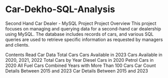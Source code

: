 # Car-Dekho-SQL-Analysis

Second Hand Car Dealer - MySQL Project
Project Overview
This project focuses on managing and querying data for a second-hand car dealership using MySQL. The database includes records of cars, and various SQL queries are used to retrieve specific information as requested by managers and clients.

Contents
Read Car Data
Total Cars
Cars Available in 2023
Cars Available in 2020, 2021, 2022
Total Cars by Year
Diesel Cars in 2020
Petrol Cars in 2020
All Fuel Cars Combined
Years with More Than 100 Cars
Car Count Details Between 2015 and 2023
Car Details Between 2015 and 2023
